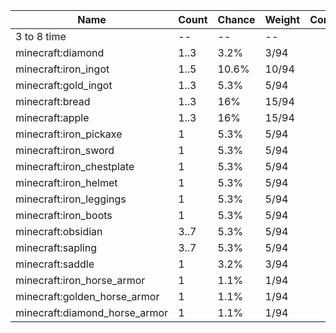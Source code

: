 | Name                          | Count | Chance | Weight | Comment |
| ----------------------------- | ----- | ------ | ------ | ------- |
| 3 to 8 time                   |    -- |     -- |     -- |         |
| minecraft:diamond             |  1..3 |   3.2% |   3/94 |         |
| minecraft:iron_ingot          |  1..5 |  10.6% |  10/94 |         |
| minecraft:gold_ingot          |  1..3 |   5.3% |   5/94 |         |
| minecraft:bread               |  1..3 |    16% |  15/94 |         |
| minecraft:apple               |  1..3 |    16% |  15/94 |         |
| minecraft:iron_pickaxe        |     1 |   5.3% |   5/94 |         |
| minecraft:iron_sword          |     1 |   5.3% |   5/94 |         |
| minecraft:iron_chestplate     |     1 |   5.3% |   5/94 |         |
| minecraft:iron_helmet         |     1 |   5.3% |   5/94 |         |
| minecraft:iron_leggings       |     1 |   5.3% |   5/94 |         |
| minecraft:iron_boots          |     1 |   5.3% |   5/94 |         |
| minecraft:obsidian            |  3..7 |   5.3% |   5/94 |         |
| minecraft:sapling             |  3..7 |   5.3% |   5/94 |         |
| minecraft:saddle              |     1 |   3.2% |   3/94 |         |
| minecraft:iron_horse_armor    |     1 |   1.1% |   1/94 |         |
| minecraft:golden_horse_armor  |     1 |   1.1% |   1/94 |         |
| minecraft:diamond_horse_armor |     1 |   1.1% |   1/94 |         |
